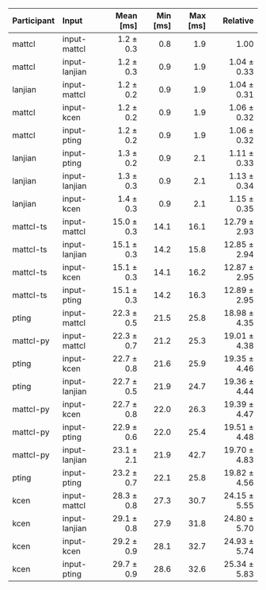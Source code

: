 | Participant | Input | Mean [ms] | Min [ms] | Max [ms] | Relative |
|:---|:---|---:|---:|---:|---:|
| mattcl | input-mattcl | 1.2 ± 0.3 | 0.8 | 1.9 | 1.00 |
| mattcl | input-lanjian | 1.2 ± 0.3 | 0.9 | 1.9 | 1.04 ± 0.33 |
| lanjian | input-mattcl | 1.2 ± 0.2 | 0.9 | 1.9 | 1.04 ± 0.31 |
| mattcl | input-kcen | 1.2 ± 0.2 | 0.9 | 1.9 | 1.06 ± 0.32 |
| mattcl | input-pting | 1.2 ± 0.2 | 0.9 | 1.9 | 1.06 ± 0.32 |
| lanjian | input-pting | 1.3 ± 0.2 | 0.9 | 2.1 | 1.11 ± 0.33 |
| lanjian | input-lanjian | 1.3 ± 0.3 | 0.9 | 2.1 | 1.13 ± 0.34 |
| lanjian | input-kcen | 1.4 ± 0.3 | 0.9 | 2.1 | 1.15 ± 0.35 |
| mattcl-ts | input-mattcl | 15.0 ± 0.3 | 14.1 | 16.1 | 12.79 ± 2.93 |
| mattcl-ts | input-lanjian | 15.1 ± 0.3 | 14.2 | 15.8 | 12.85 ± 2.94 |
| mattcl-ts | input-kcen | 15.1 ± 0.3 | 14.1 | 16.2 | 12.87 ± 2.95 |
| mattcl-ts | input-pting | 15.1 ± 0.3 | 14.2 | 16.3 | 12.89 ± 2.95 |
| pting | input-mattcl | 22.3 ± 0.5 | 21.5 | 25.8 | 18.98 ± 4.35 |
| mattcl-py | input-mattcl | 22.3 ± 0.7 | 21.2 | 25.3 | 19.01 ± 4.38 |
| pting | input-kcen | 22.7 ± 0.8 | 21.6 | 25.9 | 19.35 ± 4.46 |
| pting | input-lanjian | 22.7 ± 0.5 | 21.9 | 24.7 | 19.36 ± 4.44 |
| mattcl-py | input-kcen | 22.7 ± 0.8 | 22.0 | 26.3 | 19.39 ± 4.47 |
| mattcl-py | input-pting | 22.9 ± 0.6 | 22.0 | 25.4 | 19.51 ± 4.48 |
| mattcl-py | input-lanjian | 23.1 ± 2.1 | 21.9 | 42.7 | 19.70 ± 4.83 |
| pting | input-pting | 23.2 ± 0.7 | 22.1 | 25.8 | 19.82 ± 4.56 |
| kcen | input-mattcl | 28.3 ± 0.8 | 27.3 | 30.7 | 24.15 ± 5.55 |
| kcen | input-lanjian | 29.1 ± 0.8 | 27.9 | 31.8 | 24.80 ± 5.70 |
| kcen | input-kcen | 29.2 ± 0.9 | 28.1 | 32.7 | 24.93 ± 5.74 |
| kcen | input-pting | 29.7 ± 0.9 | 28.6 | 32.6 | 25.34 ± 5.83 |

